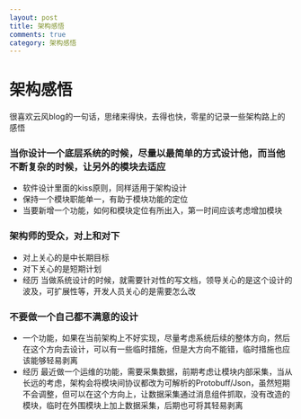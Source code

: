 ```yaml
---
layout: post
title: 架构感悟
comments: true
category: 架构感悟
---
```


# 架构感悟
很喜欢云风blog的一句话，思绪来得快，去得也快，零星的记录一些架构路上的感悟

### 当你设计一个底层系统的时候，尽量以最简单的方式设计他，而当他不断复杂的时候，让另外的模块去适应
- 软件设计里面的kiss原则，同样适用于架构设计
- 保持一个模块职能单一，有助于模块功能的定位
- 当要新增一个功能，如何和模块定位有所出入，第一时间应该考虑增加模块

### 架构师的受众，对上和对下
- 对上关心的是中长期目标
- 对下关心的是短期计划
- 经历
当做系统设计的时候，就需要针对性的写文档，领导关心的是这个设计的波及，可扩展性等，开发人员关心的是需要怎么改 

### 不要做一个自己都不满意的设计
- 一个功能，如果在当前架构上不好实现，尽量考虑系统后续的整体方向，然后在这个方向去设计，可以有一些临时措施，但是大方向不能错，临时措施也应该能够轻易剥离
- 经历
最近做一个运维的功能，需要采集数据，前期考虑让模块内部采集，当从长远的考虑，架构会将模块间协议都改为可解析的Protobuff/Json，虽然短期不会调整，但可以在这个方向上，让数据采集通过消息组件抓取，没有改造的模块，临时在外围模块上加上数据采集，后期也可将其轻易剥离